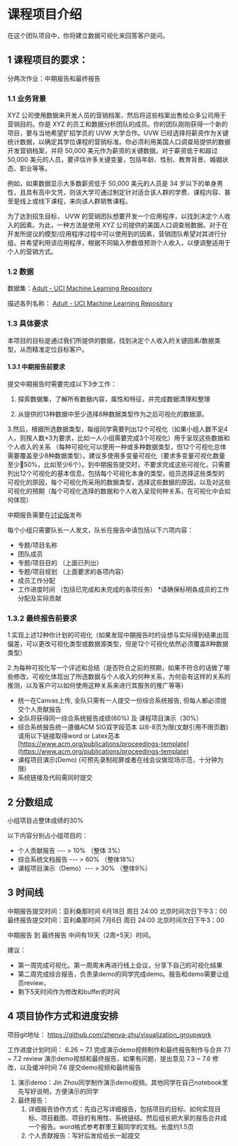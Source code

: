 # 课程项目介绍


在这个团队项目中，你将建立数据可视化来回答客户提问。

## 1 课程项目的要求：


分两次作业：中期报告和最终报告

### 1.1 业务背景
XYZ 公司使用数据来开发人员的营销档案，然后将这些档案出售给众多公司用于营销目的。你是 XYZ 的员工和数据分析团队的成员。你的团队刚刚获得一个新的项目，要与当地希望扩招学员的 UVW 大学合作。UVW 已经选择将薪资作为关键统计数据，以确定其学位课程的营销标准。你必须利用美国人口调查局提供的数据开发营销档案，并将 50,000 美元作为薪资的关键数据。对于薪资低于和超过 50,000 美元的人员，要评估许多关键变量，包括年龄、性别、教育背景、婚姻状态、职业等等。

例如，如果数据显示大多数薪资低于 50,000 美元的人员是 34 岁以下的单身男性，且具有高中文凭，则该大学可通过制定针对适合该人群的学费、课程内容、甚至是线上或线下课程，来向该人群销售课程。

为了达到招生目标， UVW 的营销团队想要开发一个应用程序，以找到决定个人收入的因素。为此，一种方法是使用 XYZ 公司提供的美国人口调查局数据。对于在开发所提议的模型/应用程序过程中可以使用到的因素，营销团队希望对其进行分组。并希望利用该应用程序，根据不同输入参数值预测个人收入，以便调整适用于个人的营销方式。


### 1.2 数据

数据集：[Adult - UCI Machine Learning Repository](https://archive.ics.uci.edu/dataset/2/adult)

描述各列名称：  [Adult - UCI Machine Learning Repository](https://archive.ics.uci.edu/dataset/2/adult)


### 1.3 具体要求

本项目的目标是通过我们所提供的数据，找到决定个人收入的关键因素/数据类型，从而精准定位目标客户。



#### 1.3.1 中期报告前要求

提交中期报告时需要完成以下3步工作：

1. 探索数据集，了解所有数据内容，属性和特征，并完成数据清理和整理

2. 从提供的13种数据中至少选择8种数据类型作为之后可视化的数据源。

3.然后，根据所选数据类型，每组同学需要列出12个可视化（如果小组人数不足4人，则按人数*3为要求，比如一人小组需要完成3个可视化）用于呈现这些数据和个人收入的关系 （每种可视化可以使用一种或多种数据类型，但12个可视化总体需要覆盖至少8种数据类型）。建议多使用多变量可视化（要求多变量可视化数量至少🚉50%，比如至少6个）。到中期报告提交时，不要求完成这些可视化，只需要列出12个可视化的基本信息，包括每个可视化本身的类型，组员选择这些类型的可视化的原因，每个可视化所采用的数据类型，选择这些数据的原因，以及对这些可视化的预期（每个可视化选择的数据和个人收入呈现何种关系，在可视化中会如何体现）


中期报告需要在[讨论版](https://canvas.asu.edu/groups/444940/discussion_topics/4489166?module_item_id=10576390)发布

每个小组只需要队长一人发文，队长在报告中请包括以下六项内容：

- 专题/项目名称
- 团队成员
- 专题/项目目的 （上面已列出）
- 专题/项目规划   （上面要求的各项内容）
- 成员工作分配 
- 工作进度时间 （包括已完成和未完成的各项任务）
*请确保标明各成员的工作分配及实际贡献

### 1.3.2 最终报告前要求

1.实现上述12种你计划的可视化（如果发现中期报告时的设想与实际得到结果出现偏差，可以更改可视化类型或数据源类型，但是12个可视化依然必须覆盖8种数据类型）

2.为每种可视化写一个评述和总结（是否符合之前的预期，如果不符合的话做了哪些修改，可视化体现出了所选数据与个人收入的何种关系，为何会有这样的关系的推测，以及客户可以如何使用这种关系来进行其服务的推广等等）

- 统一在Canvas上传,  全队只需有一人提交一份综合系统报告,  但每人都必须提交个人贡献报告
- 全队将获得同一综合系统报告成绩(60%) 及 课程项目演示（30%）
- 综合系统报告统一遵循ACM SIG双字段范本 以6-8页为限(文献引用不限页数)  请用以下链接取得word or Latex范本 [https://www.acm.org/publications/proceedings-template](https://www.acm.org/publications/proceedings-template)
- 课程项目演示(Demo) (可预先录制视屏或者在线会议做现场示范，十分钟为限)
- 系统链接及代码需同时提交


## 2 分数组成
小组项目占整体成绩的30% 

以下内容分别占小组项目的：
- 个人贡献报告 --- > 10%  （整体 3%）
- 综合系统文档报告 --- > 60%  （整体18%）
- 课程项目演示（Demo）--- > 30% （整体9%）


## 3 时间线
中期报告提交时间：亚利桑那时间 6月18日 周日 24:00 北京时间次日下午3：00
最终报告提交时间：亚利桑那时间 7月6日 周日 24:00 北京时间次日下午3：00

中期报告 到 最终报告 中间有19天（2周+5天）时间。

建议：
- 第一周完成可视化。第一周周末再进行线上会议，分享下自己的可视化结果
- 第二周完成综合报告，负责录demo的同学完成demo。报告和demo需要让组员review，
- 剩下5天时间作为修改和buffer的时间

## 4 项目协作方式和进度安排

项目git地址： https://github.com/zhenya-zhu/visualization_groupwork

工作进度计划时间：
6.26 ~ 7.1 完成演示demo视频制作和最终报告制作与合并
7.1 ~ 7.2 review 演示demo视频和最终报告，如果有问题，提出意见
7.3 ~ 7.6 修改，以及缓冲时间
7.6 提交demo视频和最终报告

1. 演示demo：Jin Zhou同学制作演示demo视频。其他同学在自己notebook里先写好说明，方便演示的同学
2. 最终报告：
    1. 详细报告协作方式：先自己写详细报告，包括项目的目标、如何实现目标、项目截图、项目的有用性、系统链结。然后组长把大家的报告合并成一个报告。word格式参考群里王毅同学的文档。长度约1.5页
    2. 个人贡献报告：写好后发给组长一起提交


